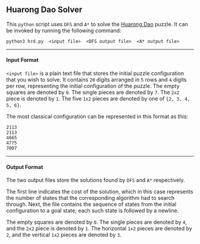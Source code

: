## Huarong Dao Solver

This `python` script uses `DFS` and `A*` to solve the [Huarong Dao](https://en.wikipedia.org/wiki/Klotski) puzzle. It can be invoked by running the following command:

```
python3 hrd.py  <input file>  <DFS output file>  <A* output file>
```

---

#### Input Format

`<input file>` is a plain text file that stores the initial puzzle configuration that you wish to solve. It contains `20` digits arranged in `5` rows and `4` digits per row, representing the initial configuration of the puzzle. The empty squares are denoted by `0`. The single pieces are denoted by `7`. The `2x2` piece is denoted by `1`. The five `1x2` pieces are denoted by one of `{2, 3, 4, 5, 6}`.

The most classical configuration can be represented in this format as this:

```
2113
2113
4665
4775
7007
```

---

#### Output Format

The two output files store the solutions found by `DFS` and `A*` respectively.

The first line indicates the cost of the solution, which in this case represents the number of states that the corresponding algorithm had to search through. Next, the file contains the sequence of states from the initial configuration to a goal state; each such state is followed by a newline.

The empty squares are denoted by `0`. The single pieces are denoted by `4`, and the `2x2` piece is denoted by `1`. The horizontal `1x2` pieces are denoted by `2`, and the vertical `1x2` pieces are denoted by `3`.